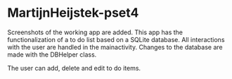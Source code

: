 # MartijnHeijstek-pset4
Screenshots of the working app are added.
This app has the functionalization of a to do list based on a SQLite database.
All interactions with the user are handled in the mainactivity. 
Changes to the database are made with the DBHelper class.

The user can add, delete and edit to do items.
